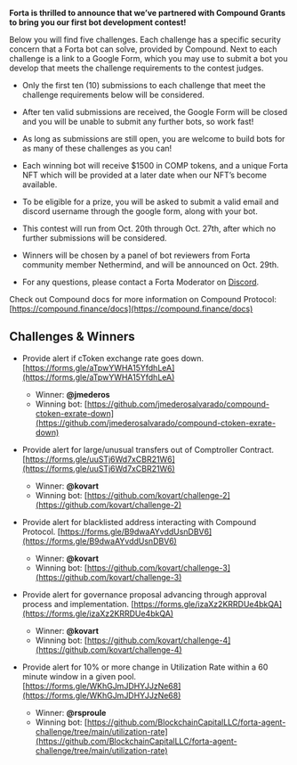 **Forta is thrilled to announce that we’ve partnered with Compound Grants to bring you our first bot development contest!**

Below you will find five challenges. Each challenge has a specific security concern that a Forta bot can solve, provided by Compound. Next to each challenge is a link to a Google Form, which you may use to submit a bot you develop that meets the challenge requirements to the contest judges.

- Only the first ten (10) submissions to each challenge that meet the challenge requirements below will be considered.

- After ten valid submissions are received, the Google Form will be closed and you will be unable to submit any further bots, so work fast!

- As long as submissions are still open, you are welcome to build bots for as many of these challenges as you can!

- Each winning bot will receive $1500 in COMP tokens, and a unique Forta NFT which will be provided at a later date when our NFT’s become available.

- To be eligible for a prize, you will be asked to submit a valid email and discord username through the google form, along with your bot.

- This contest will run from Oct. 20th through Oct. 27th, after which no further submissions will be considered.

- Winners will be chosen by a panel of bot reviewers from Forta community member Nethermind, and will be announced on Oct. 29th.

- For any questions, please contact a Forta Moderator on [Discord](https://discord.gg/KACdTEutQq).

Check out Compound docs for more information on Compound Protocol: [https://compound.finance/docs](https://compound.finance/docs)

## Challenges & Winners

- Provide alert if cToken exchange rate goes down. [https://forms.gle/aTpwYWHA15YfdhLeA](https://forms.gle/aTpwYWHA15YfdhLeA)
    - Winner: **@jmederos**
    - Winning bot: [https://github.com/jmederosalvarado/compound-ctoken-exrate-down](https://github.com/jmederosalvarado/compound-ctoken-exrate-down)

- Provide alert for large/unusual transfers out of Comptroller Contract. [https://forms.gle/uuSTj6Wd7xCBR21W6](https://forms.gle/uuSTj6Wd7xCBR21W6)
    - Winner: **@kovart**
    - Winning bot: [https://github.com/kovart/challenge-2](https://github.com/kovart/challenge-2)

- Provide alert for blacklisted address interacting with Compound Protocol. [https://forms.gle/B9dwaAYvddUsnDBV6](https://forms.gle/B9dwaAYvddUsnDBV6)
    - Winner: **@kovart**
    - Winning bot: [https://github.com/kovart/challenge-3](https://github.com/kovart/challenge-3)

- Provide alert for governance proposal advancing through approval process and implementation. [https://forms.gle/izaXz2KRRDUe4bkQA](https://forms.gle/izaXz2KRRDUe4bkQA)
    - Winner: **@kovart**
    - Winning bot: [https://github.com/kovart/challenge-4](https://github.com/kovart/challenge-4)

- Provide alert for 10% or more change in Utilization Rate within a 60 minute window in a given pool. [https://forms.gle/WKhGJmJDHYJJzNe68](https://forms.gle/WKhGJmJDHYJJzNe68)
    - Winner: **@rsproule**
    - Winning bot: [https://github.com/BlockchainCapitalLLC/forta-agent-challenge/tree/main/utilization-rate](https://github.com/BlockchainCapitalLLC/forta-agent-challenge/tree/main/utilization-rate)

